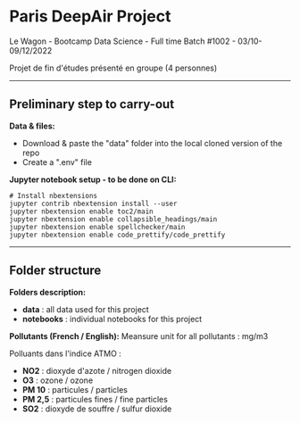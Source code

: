 # Paris DeepAir Project

Le Wagon - Bootcamp Data Science - Full time
Batch #1002 - 03/10-09/12/2022

Projet de fin d'études présenté en groupe (4 personnes)

------------------------------------------------

## Preliminary step to carry-out

**Data & files:**
- Download & paste the "data" folder into the local cloned version of the repo
- Create a ".env" file


**Jupyter notebook setup - to be done on CLI:**
```shell
# Install nbextensions
jupyter contrib nbextension install --user
jupyter nbextension enable toc2/main
jupyter nbextension enable collapsible_headings/main
jupyter nbextension enable spellchecker/main
jupyter nbextension enable code_prettify/code_prettify
```

------------------------------------------------
## Folder structure

**Folders description:**
- **data** : all data used for this project
- **notebooks** : individual notebooks for this project

**Pollutants (French / English):**
Meansure unit for all pollutants : mg/m3

Polluants dans l'indice ATMO :
- **NO2** : dioxyde d'azote / nitrogen dioxide
- **O3** : ozone / ozone
- **PM 10** : particules / particles
- **PM 2,5** : particules fines / fine particles
- **SO2** : dioxyde de souffre / sulfur dioxide
